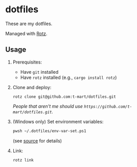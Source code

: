 # dotfiles

These are my dotfiles.

Managed with [Rotz](https://volllly.github.io/rotz/).

## Usage

1. Prerequisites:

   - Have `git` installed
   - Have `rotz` installed (e.g., `cargo install rotz`)

2. Clone and deploy:

   ```shell
   rotz clone git@github.com:t-mart/dotfiles.git
   ```

   *People that aren't me should use `https://github.com/t-mart/dotfiles.git`.*

3. (Windows only) Set environment variables:

   ```sh
   pwsh ~/.dotfiles/env-var-set.ps1
   ```

   (see [source](env-var-set.ps1) for details)

4. Link:

   ```sh
   rotz link
   ```
